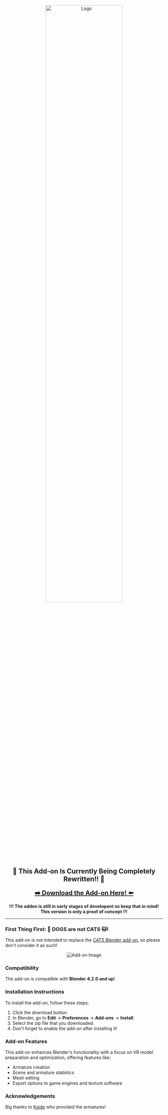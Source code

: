 <div align="center">
<a href="https://www.youtube.com/watch?v=c7vfHJOq0H4"  target="_blank">
  <img src="https://github.com/user-attachments/assets/3ec356ff-f12a-46bf-9e24-c01cbe68e6ec" alt="Logo" width="70%">
</a>
</div>


<div align="center">
  <h2>🚧 This Add-on Is Currently Being Completely Rewritten!! 🚧</h2>
    <a href="https://github.com/Maro-3D/DOGS/archive/refs/heads/main.zip" style="font-size: 20px; font-weight: bold;">➡️ Download the Add-on Here! ⬅️</a>
  <p><strong>!!! The addon is still in early stages of developent so keep that in mind! This version is only a proof of concept !!!</strong></p>
</div>

---


### First Thing First: 🐶 DOGS  are not CATS 🐱!

This add-on is not intended to replace the [CATS Blender add-on](https://github.com/absolute-quantum/cats-blender-plugin), so please don't consider it as such!


<div align="center">
  <img src="https://github.com/user-attachments/assets/b0a06258-c76a-4aaf-9142-1bc1e9da18c5" alt="Add-on Image">
</div>

### Compatibility

The add-on is compatible with **Blender 4.2.0 and up**!

### Installation Instructions

To install the add-on, follow these steps:

1. Click the download button.
2. In Blender, go to **Edit** -> **Preferences** -> **Add-ons** -> **Install**.
3. Select the zip file that you downloaded.
4. Don't forget to enable the add-on after installing it!



### Add-on Features

This add-on enhances Blender's functionality with a focus on VR model preparation and optimization, offering features like:

- Armature creation
- Scene and armature statistics
- Mesh editing
- Export options to game engines and texture software

### Acknowledgements

Big thanks to [Kaide](https://x.com/Kaideart) who provided the armatures!

